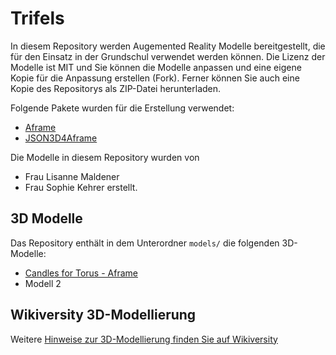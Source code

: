 # Trifels
In diesem Repository werden Augemented Reality Modelle bereitgestellt, die für den Einsatz in der Grundschul verwendet werden können.
Die Lizenz der Modelle ist MIT und Sie können die Modelle anpassen und eine eigene Kopie für die Anpassung erstellen (Fork).
Ferner können Sie auch eine Kopie des Repositorys als ZIP-Datei herunterladen.

Folgende Pakete wurden für die Erstellung verwendet:
* [Aframe](https://www.aframe.io)
* [JSON3D4Aframe](https://niebert.github.io/JSON3D4Aframe)

Die Modelle in diesem Repository wurden von
* Frau Lisanne Maldener 
* Frau Sophie Kehrer 
erstellt. 

## 3D Modelle
Das Repository enthält in dem Unterordner `models/` die folgenden 3D-Modelle:
* [Candles for Torus - Aframe](https://niebert.github.io/trifels/models/candles4torus_aframe.html)
* Modell 2

## Wikiversity 3D-Modellierung
Weitere [Hinweise zur 3D-Modellierung finden Sie auf Wikiversity](https://en.wikiversity.org/wiki/3D_Modelling)
